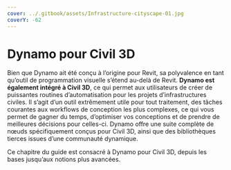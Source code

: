 ```yaml
---
cover: ../.gitbook/assets/Infrastructure-cityscape-01.jpg
coverY: -62
---
```


# Dynamo pour Civil 3D

Bien que Dynamo ait été conçu à l’origine pour Revit, sa polyvalence en tant qu’outil de programmation visuelle s’étend au-delà de Revit. **Dynamo est également intégré à Civil 3D**, ce qui permet aux utilisateurs de créer de puissantes routines d’automatisation pour les projets d’infrastructures civiles. Il s’agit d’un outil extrêmement utile pour tout traitement, des tâches courantes aux workflows de conception les plus complexes, ce qui vous permet de gagner du temps, d’optimiser vos conceptions et de prendre de meilleures décisions pour celles-ci. Dynamo offre une suite complète de nœuds spécifiquement conçus pour Civil 3D, ainsi que des bibliothèques tierces issues d’une communauté dynamique.

Ce chapitre du guide est consacré à Dynamo pour Civil 3D, depuis les bases jusqu’aux notions plus avancées.
